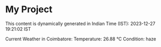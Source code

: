 # My Project

This content is dynamically generated in Indian Time (IST): 2023-12-27 19:21:02 IST


Current Weather in Coimbatore:
Temperature: 26.88 °C
Condition: haze
